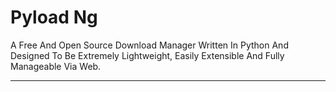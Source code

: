 # Pyload Ng

A Free And Open Source Download Manager Written In Python And Designed To Be Extremely Lightweight, Easily Extensible And Fully Manageable Via Web.

---